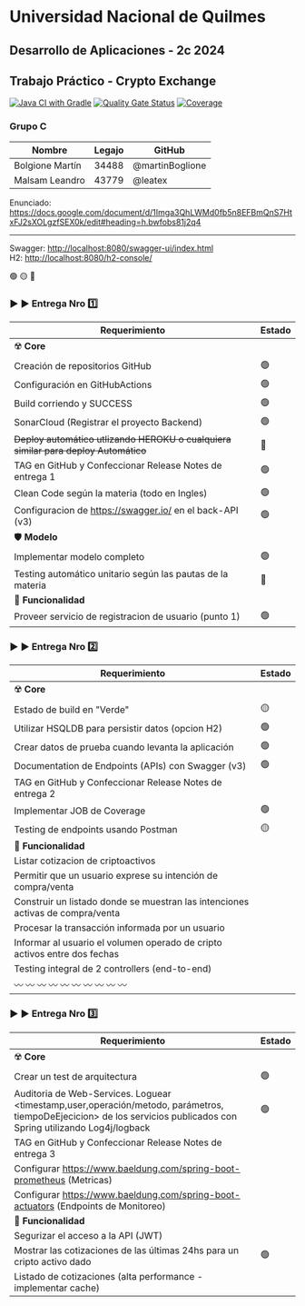 # Universidad Nacional de Quilmes

## Desarrollo de Aplicaciones - 2c 2024

## Trabajo Práctico - Crypto Exchange

[![Java CI with Gradle](https://github.com/martinBoglione/UNQ-2024S2-DesApp-GrupoC/actions/workflows/build.yml/badge.svg)](https://github.com/martinBoglione/UNQ-2024S2-DesApp-GrupoC/actions/workflows/build.yml) 
[![Quality Gate Status](https://sonarcloud.io/api/project_badges/measure?project=martinBoglione_UNQ-202402-grupoG&metric=alert_status)](https://sonarcloud.io/summary/new_code?id=martinBoglione_UNQ-202402-grupoG) 
[![Coverage](https://sonarcloud.io/api/project_badges/measure?project=martinBoglione_UNQ-202402-grupoG&metric=coverage)](https://sonarcloud.io/summary/new_code?id=martinBoglione_UNQ-202402-grupoG)

### Grupo C

|Nombre|Legajo|GitHub|
|---|---|---|
|Bolgione Martín|34488|@martinBoglione|
|Malsam Leandro|43779|@leatex|

Enunciado: <https://docs.google.com/document/d/1Imga3QhLWMd0fb5n8EFBmQnS7HtxFJ2sXOLgzfSEX0k/edit#heading=h.bwfobs81j2q4>
___

Swagger: <http://localhost:8080/swagger-ui/index.html>  
H2: <http://localhost:8080/h2-console/>

:green_circle: :yellow_circle: :red_circle:

### :arrow_forward: :arrow_forward: **Entrega Nro** :one:

|Requerimiento|Estado|
|---|---|
|:radioactive: **Core**| |
|Creación de repositorios GitHub|:green_circle:|
|Configuración en GitHubActions|:green_circle:|
|Build corriendo y SUCCESS|:green_circle:|
|SonarCloud (Registrar el proyecto Backend)|:green_circle:|
|~~Deploy automático utlizando HEROKU o cualquiera similar para deploy Automático~~|:red_circle:|
|TAG en GitHub y Confeccionar Release Notes de entrega 1|:green_circle:|
|Clean Code según la materia (todo en Ingles)|:green_circle:|
|Configuracion de https://swagger.io/ en el back-API (v3)|:green_circle:|
|:shield: **Modelo**| |
|Implementar modelo completo|:green_circle:|
|Testing automático unitario según las pautas de la materia|:red_circle:|
|:toolbox: **Funcionalidad**| |
|Proveer servicio de registracion de usuario (punto 1)|:green_circle:|

### :arrow_forward: :arrow_forward: **Entrega Nro** :two:

|Requerimiento|Estado|
|---|---|
|:radioactive: **Core**| |
|Estado de build en "Verde"|:yellow_circle:|
|Utilizar HSQLDB para persistir datos (opcion H2)|:green_circle:|
|Crear datos de prueba cuando levanta la aplicación|:green_circle:|
|Documentation de Endpoints (APIs) con Swagger (v3)|:green_circle:|
|TAG en GitHub y Confeccionar Release Notes de entrega 2| |
|Implementar JOB de Coverage|:green_circle:|
|Testing de endpoints usando Postman|:yellow_circle:|
|:toolbox: **Funcionalidad**| |
|Listar cotizacion de criptoactivos| |
|Permitir que un usuario exprese su intención de compra/venta| |
|Construir un listado donde se muestran las intenciones activas de compra/venta| |
|Procesar la transacción informada por un usuario| |
|Informar al usuario el volumen operado de cripto activos entre dos fechas| |
|Testing integral de 2 controllers (end-to-end)| |
|:wavy_dash: :wavy_dash: :wavy_dash: :wavy_dash: :wavy_dash: :wavy_dash: :wavy_dash: :wavy_dash: :wavy_dash: :wavy_dash:| |

### :arrow_forward: :arrow_forward: **Entrega Nro** :three:

|Requerimiento|Estado|
|---|---|
|:radioactive: **Core**| |
|Crear un test de arquitectura|:green_circle:|
|Auditoria de Web-Services. Loguear <timestamp,user,operación/metodo, parámetros, tiempoDeEjecicion> de los servicios publicados con Spring utilizando Log4j/logback|:green_circle:|
|TAG en GitHub y Confeccionar Release Notes de entrega 3| |
|Configurar <https://www.baeldung.com/spring-boot-prometheus> (Metricas)| |
|Configurar <https://www.baeldung.com/spring-boot-actuators> (Endpoints de Monitoreo)| |
|:toolbox: **Funcionalidad**| |
|Segurizar el acceso a la API (JWT)| |
|Mostrar las cotizaciones de las últimas 24hs para un cripto activo dado|:green_circle:|
|Listado de cotizaciones (alta performance - implementar cache)| |
